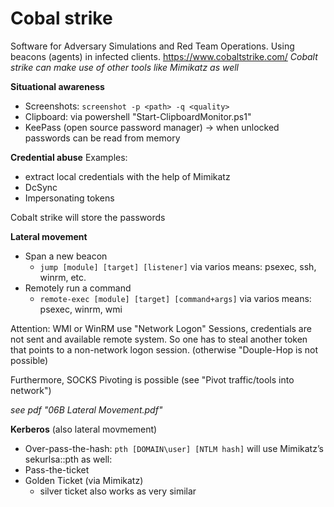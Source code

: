 # Cobal strike
Software for Adversary Simulations and Red Team Operations. Using beacons (agents) in infected clients.
https://www.cobaltstrike.com/
*Cobalt strike can make use of other tools like Mimikatz as well*

**Situational awareness**
- Screenshots: `screenshot -p <path> -q <quality>`
-  Clipboard: via powershell "Start-ClipboardMonitor.ps1"
- KeePass (open source password manager) -> when unlocked passwords can be read from memory


**Credential abuse**
Examples:
- extract local credentials with the help of Mimikatz
- DcSync 
- Impersonating tokens

Cobalt strike will store the passwords

**Lateral movement**
- Span a new beacon
    - `jump [module] [target] [listener]` via varios means: psexec, ssh, winrm, etc. 
- Remotely run a command
    - `remote-exec [module] [target] [command+args]` via varios means: psexec, winrm, wmi 

Attention: WMI or WinRM use "Network Logon" Sessions, credentials are not sent and available remote system. So one has to steal another token that points to a non-network logon session. (otherwise "Douple-Hop is not possible)

Furthermore, SOCKS Pivoting is possible (see "Pivot traffic/tools into network")

*see pdf "06B Lateral Movement.pdf"*

**Kerberos** (also lateral movmement)
- Over-pass-the-hash: `pth [DOMAIN\user] [NTLM hash]` will use Mimikatz’s sekurlsa::pth as well:
- Pass-the-ticket
- Golden Ticket (via Mimikatz)
    - silver ticket also works as very similar